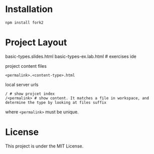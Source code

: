 # Installation

    npm install fork2

# Project Layout

basic-types.slides.html
basic-types-ex.lab.html # exercises ide

project content files

    <permalink>.<content-type>.html

local server urls

    / # show projcet index
    /<permalink> # show content. It matches a file in workspace, and determine the type by looking at files suffix

where `<permalink>` must be unique.

# License

This project is under the MIT License.
